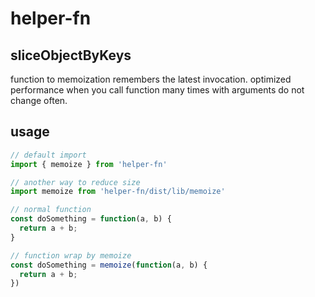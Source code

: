 # helper-fn

## sliceObjectByKeys

function to memoization remembers the latest invocation. optimized performance when you call function many times with arguments do not change often.

## usage

```javascript
// default import
import { memoize } from 'helper-fn'

// another way to reduce size
import memoize from 'helper-fn/dist/lib/memoize'

// normal function
const doSomething = function(a, b) {
  return a + b;
}

// function wrap by memoize
const doSomething = memoize(function(a, b) {
  return a + b;
})
```
